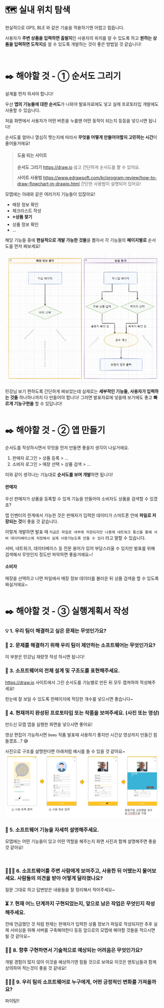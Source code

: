 # 🗺️ 실내 위치 탐색

현실적으로 GPS, BLE 와 같은 기술을 적용하기엔 어렵고 힘듭니다.

사용자가 **주변 상품을 입력하면 출발지**인 사용자의 위치를 알 수 있도록 하고 **원하는 상품을 입력하면 도착지**를 알 수 있도록 개발하는 것이 좋은 방법일 것 같습니다!
<br><br><br>

# ✒️ 해야할 것 - ① 순서도 그리기

설계를 먼저 하셔야 합니다!

우선 **앱의 기능들에 대한 순서도**가 나와야 발표자료에도 넣고 실제 프로토타입 개발에도 사용할 수 있습니다.

처음 화면에서 사용자가 어떤 버튼을 누를땐 어떤 동작이 되는지 등등을 넣으시면 됩니다!

순서도를 얼마나 열심히 짯는지에 따라서 **무엇을 어떻게 만들어야할지 고민하는 시간**이 줄어들거에요!

> #### 도움 되는 사이트
>
> **순서도 그리기** https://draw.io
> 쉽고 간단하게 순서도를 짤 수 있어요.
>
> **사이트 사용법** https://www.edrawsoft.com/kr/program-review/how-to-draw-flowchart-in-drawio.html
> 간단한 사용법이 설명되어 있어요!

모맵에는 아래와 같은 여러가지 기능들이 있잖아요!

- 매장 정보 확인
- 체크리스트 작성
- **⭐상품 찾기**
- 상품 정보 확인
- ...

해당 기능들 중에 **현실적으로 개발 가능한 것들**을 뽑아서 각 기능들의 **페이지별로** 순서도를 먼저 짜보세요!

![](Images/3-2.png)

민강님 보기 편하도록 간단하게 짜보았는데 실제로는 **세부적인 기능들, 사용자가 입력하는 것들** 하나하나까지 다 만들어야 합니다!
그러면 발표자료에 넣을때 보기에도 좋고 **빠르게 기능구현을** 할 수 있답니다!
<br><br>

# ✒️ 해야할 것 - ② 앱 만들기

순서도를 작성하시면서 무엇을 먼저 만들면 좋을지 생각이 나실거에요.

1. 판매자 로그인 > 상품 등록 > ...
2. 소비자 로그인 > 매장 선택 > 상품 검색 > ...

이와 같이 생각나는 기능대로 **순서도를 보며 개발**하면 됩니다!

#### 판매자

우선 판매자가 상품을 등록할 수 있게 기능을 만들어야 소비자도 상품을 검색할 수 있겠죠?

앱 인벤터의 한계에서 가능한 것은 판매자가 입력한 데이터가 스마트폰 안에 **파일로 저장되는 것**이 좋을 것 같습니다.

이렇게 개발하면 발표 때 `지금은 파일로 내부에 저장되지만 나중에 네트워크 통신을 통해 서버 데이터베이스에 저장해서 실제 사용가능도록 만들 수 있다` 라고 말할 수 있습니다.

서버, 네트워크, 데이터베이스 등 전문 용어가 있어 부담스러울 수 있지만 발표를 위해 검색해서 무엇인지 정도만 파악하면 좋을거에요~!

#### 소비자

매장을 선택하고 나면 파일에서 매장 정보 데이터를 불러온 뒤 상품 검색을 할 수 있도록 짜실거에요~
<br><br>

# ✒️ 해야할 것 - ③ 실행계획서 작성

### 💡 1. 우리 팀이 해결하고 싶은 문제는 무엇인가요?

### 💬 2. 문제를 해결하기 위해 우리 팀이 제안하는 소프트웨어는 무엇인가요?

이 부분은 민강님 재량껏 작성 하시면 됩니다!
<br>

### 📐 3. 소프트웨어의 전체 설계 및 구조도를 표현해주세요.

https://draw.io 사이트에서 그린 순서도를 기능별로 만든 뒤 모두 캡쳐하여 작성해주세요!

한눈에 잘 보일 수 있도록 한페이지에 적당한 개수를 넣으시면 좋습니다~
<br>

### 📝 4. 현재까지 완성된 프로토타입 또는 작품을 보여주세요. (사진 또는 영상)

만드신 모맵 앱을 실행한 화면을 넣으시면 좋아요!

영상 편집이 가능하시면 `Demo` 작품 발표때 사용하기 좋지만 시간상 영상까지 만들긴 힘들겠죠...? 😅

사진으로 구조를 설명한다면 아래처럼 예시를 들 수 있을 것 같아요~
![](Images/3-3.png)
<br>

### 🔧 5. 소프트웨어 기능을 자세히 설명해주세요.

모맵에는 어떤 기능들이 있고 어떤 역할을 해주는지 화면 사진과 함께 설명해주면 좋을 것 같아요!

<br>

### 🧏🏻‍♀️ 6. 소프트웨어를 주변 사람에게 보여주고, 사용한 뒤 어땠는지 물어보세요. 사람들의 의견을 받아 어떻게 달라졌나요?

질문 그대로 하고 답변받은 내용들을 잘 정리해서 적어주세요~

### ⏳ 7. 현재 어느 단계까지 구현되었는지, 앞으로 남은 작업은 무엇인지 작성해주세요.

전에 언급했던 것 처럼 현재는 판매자가 입력한 상품 정보가 파일로 작성되지만 추후 실제 서비싱을 위해 서버를 구축해야한다 등등 앞으로의 모맵에 해야할 것들을 적으시면 될 것 같아요~

### 🤷🏻 8. 향후 구현하면서 기술적으로 예상되는 어려움은 무엇인가요?

개발 경험이 많지 않아 이것을 예상하기엔 힘들 것으로 보여요 이것은 멘토님들과 함께 상의하여 적는것이 좋을 것 같네요!

### 👩🏻‍🔧 9. 우리 팀의 소프트웨어로 누구에게, 어떤 긍정적인 변화를 가져올까요?

파이팅!!
